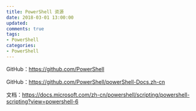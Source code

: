 ```yaml
---
title: PowerShell 资源
date: 2018-03-01 13:00:00
updated:
comments: true
tags:
- PowerShell
categories:
- PowerShell
---
```


GitHub：https://github.com/PowerShell

GitHub：https://github.com/PowerShell/powerShell-Docs.zh-cn

文档：https://docs.microsoft.com/zh-cn/powershell/scripting/powershell-scripting?view=powershell-6

<!--more-->
